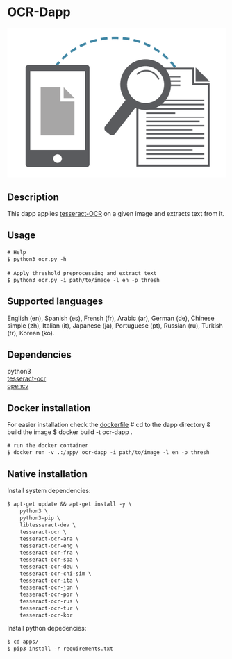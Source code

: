 # OCR-Dapp

![dapp logo](./logo.png)


## Description
This dapp applies [tesseract-OCR](https://github.com/tesseract-ocr/tesseract) on a given image and extracts text from it.  

## Usage
    # Help
    $ python3 ocr.py -h

    # Apply threshold preprocessing and extract text
    $ python3 ocr.py -i path/to/image -l en -p thresh 

## Supported languages
English (en), Spanish (es), Frensh (fr), Arabic (ar), German (de), Chinese simple (zh), Italian (it), Japanese (ja), Portuguese (pt), Russian (ru), Turkish (tr), Korean (ko).

## Dependencies
python3  
[tesseract-ocr](https://github.com/tesseract-ocr/tesseract)  
[opencv](https://opencv.org/)

## Docker installation
For easier installation check the [dockerfile](./Dockerfile)
    # cd to the dapp directory & build the image
    $ docker build -t ocr-dapp .

    # run the docker container
    $ docker run -v .:/app/ ocr-dapp -i path/to/image -l en -p thresh

## Native installation
Install system dependencies:

    $ apt-get update && apt-get install -y \
        python3 \
        python3-pip \
        libtesseract-dev \
        tesseract-ocr \
        tesseract-ocr-ara \
        tesseract-ocr-eng \
        tesseract-ocr-fra \
        tesseract-ocr-spa \
        tesseract-ocr-deu \
        tesseract-ocr-chi-sim \
        tesseract-ocr-ita \
        tesseract-ocr-jpn \
        tesseract-ocr-por \
        tesseract-ocr-rus \
        tesseract-ocr-tur \
        tesseract-ocr-kor
        
Install python depedencies:

    $ cd apps/
    $ pip3 install -r requirements.txt